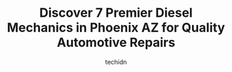 ---
layout: ampstory
image: https://images.unsplash.com/photo-1630381796593-6b72c570dc43?ixlib=rb-4.0.3&ixid=MnwxMjA3fDB8MHxwaG90by1wYWdlfHx8fGVufDB8fHx8&auto=format&fit=crop&w=640&h=853&q=80
author: techidn
featured: false
description: When it comes to maintaining and repairing your vehicle in Phoenix AZ, USA, you deserve nothing but the best. Thats why the 7 best Diesel Mechanic in the area are here to offer their expert
title: Discover 7 Premier Diesel Mechanics in Phoenix AZ for Quality Automotive Repairs
cover:
   title: Discover 7 Premier Diesel Mechanics in Phoenix AZ for Quality Automotive Repairs
   subtitle: Rickpate
   background: https://images.unsplash.com/photo-1630381796593-6b72c570dc43?ixlib=rb-4.0.3&ixid=MnwxMjA3fDB8MHxwaG90by1wYWdlfHx8fGVufDB8fHx8&auto=format&fit=crop&w=640&h=853&q=80

pages: 
 - layout: thirds
   top: <h1>#1 Strictly Diesel</h1>
   bottom: "<p>I had read great reviews about this business and it has been nothing but a nightmare. I took my 2007 Dodge Ram to get worked on due to the check engine light turning on. </p>"
   background: https://www.knot35.com/toplist/wp-content/uploads/2023/06/best-diesel-mechanic-1-in-phoenix-az-1685833784.jpeg
   backgroundblur: true
 - layout: thirds
   top: <h1>#2 Landmark Auto and Diesel Repair</h1>
   bottom: "<p>9051 N 7th Ave, Phoenix, AZ 85021, United States</p>"
   background: https://www.knot35.com/toplist/wp-content/uploads/2023/06/best-diesel-mechanic-2-in-phoenix-az-1685833784.jpeg
   cta:
      link: https://www.knot35.com/toplist/discover-7-premier-diesel-mechanics-in-phoenix-az-for-quality-automotive-repairs/
      text: Discover 7 Premier Diesel Mechanics in Phoenix AZ for Quality Automotive Repairs
 - layout: thirds
   top: <h1>#3 Poor Boys Diesel Performance and Repair</h1>
   bottom: "<p>2020 W Cheryl Dr, Phoenix, AZ 85021, United States</p>"
   background: https://www.knot35.com/toplist/wp-content/uploads/2023/06/best-diesel-mechanic-3-in-phoenix-az-1685833785.jpeg
   cta:
      link: https://www.knot35.com/toplist/discover-7-premier-diesel-mechanics-in-phoenix-az-for-quality-automotive-repairs/
      text: Discover 7 Premier Diesel Mechanics in Phoenix AZ for Quality Automotive Repairs
 - layout: thirds
   top: <h1>#4 Impact Diesel Auto & Truck Repair Service phoenix</h1>
   bottom: "<p>1720 E Deer Valley Dr #104, Phoenix, AZ 85024, United States</p>"
   background: https://images.unsplash.com/photo-1602536052359-ef94c21c5948?ixlib=rb-4.0.3&ixid=MnwxMjA3fDB8MHxwaG90by1wYWdlfHx8fGVufDB8fHx8&auto=format&fit=crop&w=640&h=853&q=80
   cta:
      link: https://www.knot35.com/toplist/discover-7-premier-diesel-mechanics-in-phoenix-az-for-quality-automotive-repairs/
      text: Discover 7 Premier Diesel Mechanics in Phoenix AZ for Quality Automotive Repairs
 - layout: thirds
   top: <h1>#5 North Valley Diesel & Auto</h1>
   bottom: "<p>16819 N 20th St, Phoenix, AZ 85022, United States</p>"
   background: https://images.unsplash.com/photo-1574169208507-84376144848b?ixlib=rb-4.0.3&ixid=MnwxMjA3fDB8MHxwaG90by1wYWdlfHx8fGVufDB8fHx8&auto=format&fit=crop&w=640&h=853&q=80
   cta:
      link: https://www.knot35.com/toplist/discover-7-premier-diesel-mechanics-in-phoenix-az-for-quality-automotive-repairs/
      text: Discover 7 Premier Diesel Mechanics in Phoenix AZ for Quality Automotive Repairs
 - layout: thirds
   top: <h1>#6 One Stop Truck Shop, LLC</h1>
   bottom: "<p>2625 E University Dr Suite D, Phoenix, AZ 85034, United States</p>"
   background: https://images.unsplash.com/photo-1533998839656-76f5e4b2bccb?ixlib=rb-4.0.3&ixid=MnwxMjA3fDB8MHxwaG90by1wYWdlfHx8fGVufDB8fHx8&auto=format&fit=crop&w=640&h=853&q=80
   cta:
      link: https://www.knot35.com/toplist/discover-7-premier-diesel-mechanics-in-phoenix-az-for-quality-automotive-repairs/
      text: Discover 7 Premier Diesel Mechanics in Phoenix AZ for Quality Automotive Repairs
 - layout: thirds
   top: <h1>#7 Pro Diesel LLC</h1>
   bottom: "<p>11441 N 19th Ave Unit 10, Phoenix, AZ 85029, United States</p>"
   background: https://images.unsplash.com/photo-1614648718611-0635f29016cb?ixlib=rb-4.0.3&ixid=MnwxMjA3fDB8MHxwaG90by1wYWdlfHx8fGVufDB8fHx8&auto=format&fit=crop&w=640&h=853&q=80
   cta:
      link: https://www.knot35.com/toplist/discover-7-premier-diesel-mechanics-in-phoenix-az-for-quality-automotive-repairs/
      text: Discover 7 Premier Diesel Mechanics in Phoenix AZ for Quality Automotive Repairs
 - layout: thirds
   middle: Continue reading...
   background: https://images.unsplash.com/photo-1615749413727-825b59a857b5?ixlib=rb-4.0.3&ixid=MnwxMjA3fDB8MHxwaG90by1wYWdlfHx8fGVufDB8fHx8&auto=format&fit=crop&w=640&h=853&q=80
   cta:
      link: https://www.knot35.com/toplist/discover-7-premier-diesel-mechanics-in-phoenix-az-for-quality-automotive-repairs/
      text: Discover 7 Premier Diesel Mechanics in Phoenix AZ for Quality Automotive Repairs
      
---